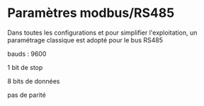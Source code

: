 # Paramètres modbus/RS485

Dans toutes les configurations et pour simplifier l'exploitation, un paramétrage classique est adopté pour le bus RS485 

bauds : 9600

1 bit de stop

8 bits de données

pas de parité
